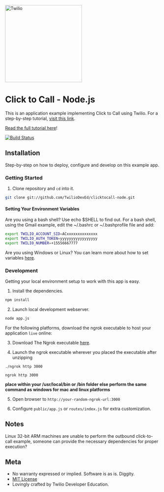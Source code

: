 
<a href="https://www.twilio.com">
  <img src="https://static0.twilio.com/marketing/bundles/marketing/img/logos/wordmark-red.svg" alt=Twilio width=250 />
</a>


# Click to Call - Node.js

This is an application example implementing Click to Call using Twilio.  For a
step-by-step tutorial, [visit this link](https://twilio.com/docs/howto/click-to-call).

[Read the full tutorial here](https://www.twilio.com/docs/tutorials/walkthrough/click-to-call/node/express)!

[![Build Status](https://travis-ci.org/TwilioDevEd/clicktocall-node.svg?branch=master)](https://travis-ci.org/TwilioDevEd/clicktocall-node)


## Installation

Step-by-step on how to deploy, configure and develop on this example app.

### Getting Started

1. Clone repository and `cd` into it.

```bash
git clone git://github.com/TwilioDevEd/clicktocall-node.git
```


#### Setting Your Environment Variables

Are you using a bash shell? Use echo $SHELL to find out. For a bash shell, using the Gmail example, edit the ~/.bashrc or ~/.bashprofile file and add:

```bash
export TWILIO_ACCOUNT_SID=ACxxxxxxxxxxxxxx
export TWILIO_AUTH_TOKEN=yyyyyyyyyyyyyyyyy
export TWILIO_NUMBER=+15556667777

```

Are you using Windows or Linux? You can learn more about how to set variables [here](https://www.java.com/en/download/help/path.xml).


### Development

Getting your local environment setup to work with this app is easy.  


1. Install the dependencies.

```bash
npm install
```

2. Launch local development webserver.

```bash
node app.js
```

For the following platforms, download the ngrok executable to host your application `live` online:

3. Download The Ngrok executable [here](https://ngrok.com/download).

4. Launch the ngrok executable wherever you placed the executable after unzipping

```windows
./ngrok http 3000
```

``` mac/bsd/linux
ngrok http 3000 
```
**place within your /usr/local/bin or /bin folder else perform the same command as windows for mac and linux platforms**

5. Open browser to `http://your-random-ngrok-url:3000`

6. Configure `public/app.js` or `routes/index.js` for extra customization.


## Notes

Linux 32-bit ARM machines are unable to perform the outbound click-to-call example, someone can provide the necessary dependencies for
proper execution?

## Meta

* No warranty expressed or implied.  Software is as is. Diggity.
* [MIT License](http://www.opensource.org/licenses/mit-license.html)
* Lovingly crafted by Twilio Developer Education.
